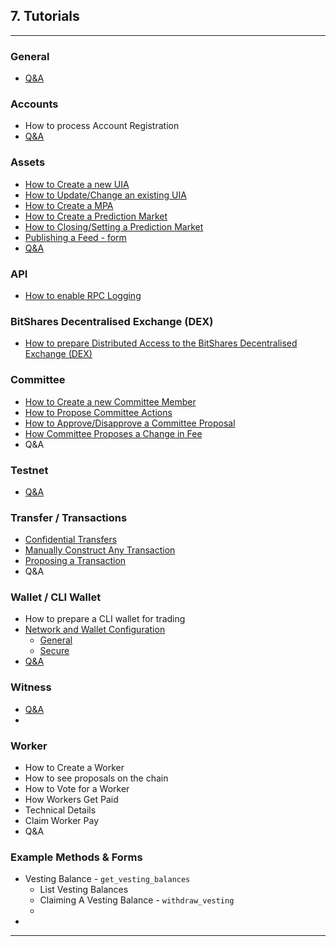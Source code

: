 ## 7. Tutorials

***
### General
- [Q&A](/developers/7_tutorials/QA.md#general)

### Accounts 
- How to process Account Registration
- [Q&A](/developers/7_tutorials/QA.md#accounts)

### Assets
- [How to Create a new UIA](/developers/7_tutorials/assets_uia.md#how-to-create-a-new-uia)
- [How to Update/Change an existing UIA](/developers/7_tutorials/assets_uia.md#how-to-updatechange-an-existing-uia)
- [How to Create a MPA](/developers/7_tutorials/assets_mpa.md#how-to-create-a-mpa)
- [How to Create a Prediction Market](/developers/7_tutorials/assets_pm.md#how-to-create-a-prediction-market)
- [How to Closing/Setting a Prediction Market](/developers/7_tutorials/assets_pm.md#how-to-closingsetting-a-prediction-market
)
- [Publishing a Feed - form](/developers/7_tutorials/assets_publish_feed.md#publishing-a-feed)
- [Q&A](/developers/7_tutorials/QA.md#assets)

### API
 - [How to enable RPC Logging](/developers/apis/api_support.md#api-support)

### BitShares Decentralised Exchange (DEX)
- [How to prepare Distributed Access to the BitShares Decentralised Exchange (DEX)](/developers/7_tutorials/dex_distributed_access.md#distributed-access-to-the-bitshares-decentralised-exchange)

### Committee
- [How to Create a new Committee Member](/developers/7_tutorials/committee_howto.md#how-to-creating-a-new-committee-member)
- [How to Propose Committee Actions](/developers/7_tutorials/committee_howto.md#how-to-propose-committee-actions)
- [How to Approve/Disapprove a Committee Proposal](/developers/7_tutorials/committee_howto.md#how-to-approvedisapprove-a-committee-proposal)
- [How Committee Proposes a Change in Fee](/developers/7_tutorials/committee_howto.md#how-committee-proposes-a-change-in-fee)
- Q&A

### Testnet
- [Q&A](/developers/7_tutorials/QA.md#testnet)


### Transfer / Transactions
- [Confidential Transfers](/developers/7_tutorials/trn_confidential_transfer.md#confidential-trandfer)
- [Manually Construct Any Transaction](/developers/7_tutorials/trn_construct_transaction.md#construct-any-transaction---manually)
- [Proposing a Transaction](/developers/7_tutorials/trn_propose_transaction.md#proposing-a-transaction)
- Q&A

### Wallet / CLI Wallet
- How to prepare a CLI wallet for trading
- [Network and Wallet Configuration](/developers/4_wallet/wallet_network.md#network-and-wallet-configuration)
   - [General](/developers/4_wallet/wallet_network.md#general-network-and-wallet-configuration)
   - [Secure](/developers/4_wallet/wallet_network.md#secure-network-and-wallet-configuration)
- [Q&A](/developers/7_tutorials/QA.md#wallet--cli-wallet)

### Witness
- [Q&A](/developers/7_tutorials/QA.md#witness)
- 

### Worker

- How to Create a Worker
- How to see proposals on the chain
- How to Vote for a Worker
- How Workers Get Paid
- Technical Details
- Claim Worker Pay
- Q&A


### Example Methods & Forms

- Vesting Balance -  `get_vesting_balances`
   - List Vesting Balances
   - Claiming A Vesting Balance - `withdraw_vesting`
   - 
-

***
